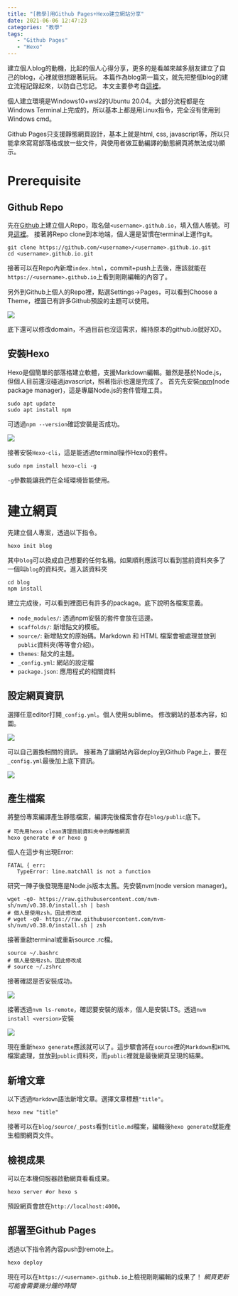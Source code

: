 ```yaml
---
title: "[教學]用Github Pages+Hexo建立網站分享"
date: 2021-06-06 12:47:23
categories: "教學"
tags: 
   - "Github Pages"
   - "Hexo"
---
```


建立個人blog的動機，比起的個人心得分享，更多的是看越來越多朋友建立了自己的blog，心裡就很想跟著玩玩。
本篇作為blog第一篇文，就先把整個blog的建立流程記錄起來，以防自己忘記。
本文主要參考自[這裡](https://blog.jaojaolin.com/%E8%BB%9F%E9%AB%94%E8%88%87%E7%B3%BB%E7%B5%B1/2020-05-06-Hexo-GitPage-%E6%90%AD%E5%BB%BA-Blog-%E6%95%99%E5%AD%B8/)。

個人建立環境是Windows10+wsl2的Ubuntu 20.04。大部分流程都是在Windows Terminal上完成的，所以基本上都是用Linux指令，完全沒有使用到Windows cmd。

Github Pages只支援靜態網頁設計，基本上就是html, css, javascript等，所以只能拿來寫寫部落格或放一些文件，與使用者做互動編譯的動態網頁將無法成功顯示。

# Prerequisite
## Github Repo
先在[Github](https://github.com/)上建立個人Repo，取名做`<username>.github.io`，<username>填入個人帳號。可見[這裡](https://github.com/Ergodica10002/Ergodica10002.github.io)。
接著將Repo clone到本地端，個人還是習慣在terminal上運作git。
```bash=
git clone https://github.com/<username>/<username>.github.io.git
cd <username>.github.io.git
```
接著可以在Repo內新增`index.html`，commit+push上去後，應該就能在`https://<username>.github.io`上看到剛剛編輯的內容了。

另外到Github上個人的Repo裡，點選Settings->Pages，可以看到Choose a Theme，裡面已有許多Github預設的主題可以使用。

![](https://i.imgur.com/6PgAFYW.png)

底下還可以修改domain，不過目前也沒這需求，維持原本的github.io就好XD。

## 安裝Hexo
Hexo是個簡單的部落格建立軟體，支援Markdown編輯。雖然是基於Node.js，但個人目前還沒碰過javascript，照著指示也還是完成了。
首先先安裝[npm](https://www.npmjs.com/)(node package manager)，這是專屬Node.js的套件管理工具。
```bash=
sudo apt update
sudo apt install npm
```
可透過`npm --version`確認安裝是否成功。

![](https://i.imgur.com/hkYW6vk.png)

接著安裝`Hexo-cli`，這是能透過terminal操作Hexo的套件。
```bash=
sudo npm install hexo-cli -g
```
`-g`參數能讓我們在全域環境皆能使用。


# 建立網頁
先建立個人專案，透過以下指令。
```bash=
hexo init blog
```
其中`blog`可以換成自己想要的任何名稱。如果順利應該可以看到當前資料夾多了一個叫`blog`的資料夾。進入該資料夾
```bash=
cd blog
npm install
```
建立完成後，可以看到裡面已有許多的package。底下說明各檔案意義。
* `node_modules/`: 透過npm安裝的套件會放在這邊。
* `scaffolds/`: 新增貼文的模板。
* `source/`: 新增貼文的原始碼。Markdown 和 HTML 檔案會被處理並放到`public`資料夾(等等會介紹)。
* `themes`: 貼文的主題。
* `_config.yml`: 網站的設定檔 
* `package.json`: 應用程式的相關資料

## 設定網頁資訊
選擇任意editor打開`_config.yml`。個人使用sublime。
修改網站的基本內容，如圖。

![](https://i.imgur.com/HtjNHA4.png)

可以自己置換相關的資訊。
接著為了讓網站內容deploy到Github Page上，要在`_config.yml`最後加上底下資訊。

![](https://i.imgur.com/10zjCUM.png)

## 產生檔案

將整份專案編譯產生靜態檔案，編譯完後檔案會存在`blog/public`底下。
```bash=
# 可先用hexo clean清理目前資料夾中的靜態網頁
hexo generate # or hexo g
```
個人在這步有出現Error:
```
FATAL { err:
   TypeError: line.matchAll is not a function
```
研究一陣子後發現應是Node.js版本太舊。先安裝nvm(node version manager)。
```bash=
wget -q0- https://raw.githubusercontent.com/nvm-sh/nvm/v0.38.0/install.sh | bash
# 個人是使用zsh，因此修改成
# wget -q0- https://raw.githubusercontent.com/nvm-sh/nvm/v0.38.0/install.sh | zsh
```
接著重啟terminal或重新source .rc檔。
```bash=
source ~/.bashrc
# 個人是使用zsh，因此修改成
# source ~/.zshrc
```
接著確認是否安裝成功。

![](https://i.imgur.com/pZB3SbK.png)

接著透過`nvm ls-remote`，確認要安裝的版本，個人是安裝LTS。透過`nvm install <version>`安裝

![](https://i.imgur.com/nfTptAp.png)

現在重新`hexo generate`應該就可以了。這步驟會將在`source`裡的`Markdown`和`HTML`檔案處理，並放到`public`資料夾，而`public`裡就是最後網頁呈現的結果。

## 新增文章
以下透過`Markdown`語法新增文章。選擇文章標題`"title"`。
```bash=
hexo new "title"
```
接著可以在`blog/source/_posts`看到`title.md`檔案，編輯後`hexo generate`就能產生相關網頁文件。

## 檢視成果
可以在本機伺服器啟動網頁看看成果。
```bash=
hexo server #or hexo s
```
預設網頁會放在`http://localhost:4000`。

## 部署至Github Pages
透過以下指令將內容push到remote上。
```bash=
hexo deploy
```
現在可以在`https://<username>.github.io`上檢視剛剛編輯的成果了！
*網頁更新可能會需要幾分鐘的時間*